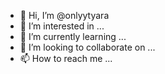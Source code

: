 - 👋 Hi, I’m @onlyytyara
- 👀 I’m interested in ...
- 🌱 I’m currently learning ...
- 💞️ I’m looking to collaborate on ...
- 📫 How to reach me ...

<!---
onlyytyara/onlyytyara is a ✨ special ✨ repository because its `README.md` (this file) appears on your GitHub profile.
You can click the Preview link to take a look at your changes.
--->
